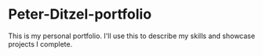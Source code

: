 # Peter-Ditzel-portfolio
This is my personal portfolio. I'll use this to describe my skills and showcase projects I complete.
